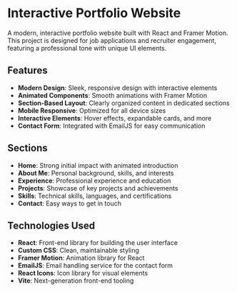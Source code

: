 # Interactive Portfolio Website

A modern, interactive portfolio website built with React and Framer Motion. This project is designed for job applications and recruiter engagement, featuring a professional tone with unique UI elements.

## Features

- **Modern Design**: Sleek, responsive design with interactive elements
- **Animated Components**: Smooth animations with Framer Motion
- **Section-Based Layout**: Clearly organized content in dedicated sections
- **Mobile Responsive**: Optimized for all device sizes
- **Interactive Elements**: Hover effects, expandable cards, and more
- **Contact Form**: Integrated with EmailJS for easy communication

## Sections

- **Home**: Strong initial impact with animated introduction
- **About Me**: Personal background, skills, and interests
- **Experience**: Professional experience and education
- **Projects**: Showcase of key projects and achievements
- **Skills**: Technical skills, languages, and certifications
- **Contact**: Easy ways to get in touch

## Technologies Used

- **React**: Front-end library for building the user interface
- **Custom CSS**: Clean, maintainable styling
- **Framer Motion**: Animation library for React
- **EmailJS**: Email handling service for the contact form
- **React Icons**: Icon library for visual elements
- **Vite**: Next-generation front-end tooling
